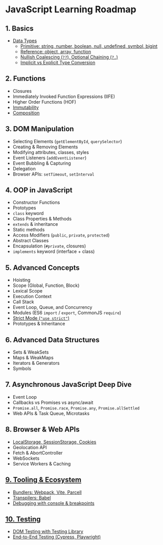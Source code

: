 # JavaScript Learning Roadmap

## 1. Basics
- [Data Types](#)
  - [Primitive: string, number, boolean, null, undefined, symbol, bigint](#)
  - [Reference: object, array, function](#)
  - [Nullish Coalescing (`??`), Optional Chaining (`?.`)](#)
  - [Implicit vs Explicit Type Conversion](#)

## 2. Functions
- Closures
- Immediately Invoked Function Expressions (IIFE)
- Higher Order Functions (HOF)
- [Immutability](#)
- [Composition](#)

## 3. DOM Manipulation
- Selecting Elements (`getElementById`, `querySelector`)
- Creating & Removing Elements
- Modifying attributes, classes, styles
- Event Listeners (`addEventListener`)
- Event Bubbling & Capturing
- Delegation
- Browser APIs: `setTimeout`, `setInterval`

## 4. OOP in JavaScript
- Constructor Functions
- Prototypes
- `class` keyword
- Class Properties & Methods
- `extends` & inheritance
- Static methods
- Access Modifiers (`public`, `private`, `protected`)
- Abstract Classes
- Encapsulation (`#private`, closures)
- `implements` keyword (interface + class)

## 5. Advanced Concepts
- Hoisting
- Scope (Global, Function, Block)
- Lexical Scope
- Execution Context
- Call Stack
- Event Loop, Queue, and Concurrency
- Modules (ES6 `import` / `export`, CommonJS `require`)
- [Strict Mode (`"use strict"`)](#)
- Prototypes & Inheritance

## 6. Advanced Data Structures
- Sets & WeakSets
- Maps & WeakMaps
- Iterators & Generators
- Symbols

## 7. Asynchronous JavaScript Deep Dive
- Event Loop
- Callbacks vs Promises vs async/await
- `Promise.all`, `Promise.race`, `Promise.any`, `Promise.allSettled`
- Web APIs & Task Queue, Microtasks

## 8. Browser & Web APIs
- [LocalStorage, SessionStorage, Cookies](#)
- Geolocation API
- Fetch & AbortController
- WebSockets
- Service Workers & Caching

## [9. Tooling & Ecosystem](#)
- [Bundlers: Webpack, Vite, Parcell](#)
- [Transpilers: Babel](#)
- [Debugging with console & breakpoints](#)

## [10. Testing](#)
- [DOM Testing with Testing Library](#)
- [End-to-End Testing (Cypress, Playwright)](#)
